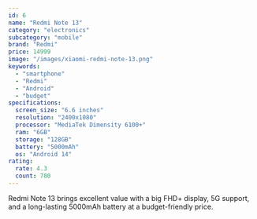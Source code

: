 ```yaml
---
id: 6
name: "Redmi Note 13"
category: "electronics"
subcategory: "mobile"
brand: "Redmi"
price: 14999
image: "/images/xiaomi-redmi-note-13.png"
keywords:
  - "smartphone"
  - "Redmi"
  - "Android"
  - "budget"
specifications:
  screen_size: "6.6 inches"
  resolution: "2400x1080"
  processor: "MediaTek Dimensity 6100+"
  ram: "6GB"
  storage: "128GB"
  battery: "5000mAh"
  os: "Android 14"
rating:
  rate: 4.3
  count: 780
---
```


Redmi Note 13 brings excellent value with a big FHD+ display, 5G support, and a long-lasting 5000mAh battery at a budget-friendly price.
